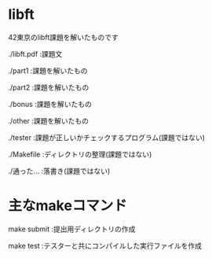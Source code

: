 # libft
<p>42東京のlibft課題を解いたものです</p>
<p>./libft.pdf :課題文</p>
<p>./part1     :課題を解いたもの</p>
<p>./part2     :課題を解いたもの</p>
<p>./bonus     :課題を解いたもの</p>
<p>./other     :課題を解いたもの</p>
<p>./tester    :課題が正しいかチェックするプログラム(課題ではない)</p>
<p>./Makefile  :ディレクトリの整理(課題ではない)</p>
<p>./通った...  :落書き(課題ではない)</p>
<h1>主なmakeコマンド</h1>
<p>make submit :提出用ディレクトリの作成</p>
<p>make test   :テスターと共にコンパイルした実行ファイルを作成</p>

